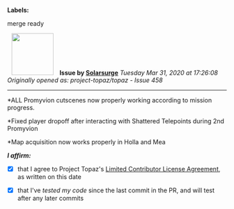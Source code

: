**Labels:**

merge ready



<a href="https://github.com/Solarsurge"><img src="https://avatars0.githubusercontent.com/u/62639643?v=4" width="96" height="96" hspace="10"></img></a> **Issue by [Solarsurge](https://github.com/Solarsurge)**
_Tuesday Mar 31, 2020 at 17:26:08_
_Originally opened as: project-topaz/topaz - Issue 458_

----

*ALL Promyvion cutscenes now properly working according to mission progress.
*Fixed player dropoff after interacting with Shattered Telepoints during 2nd Promyvion
*Map acquisition now works properly in Holla and Mea

<!-- place 'x' mark between square [] brackets to affirm: -->
**_I affirm:_**
- [X] that I agree to Project Topaz's [Limited Contributor License Agreement](http://project-topaz.com/blob/release/CONTRIBUTOR_AGREEMENT.md), as written on this date
- [X] that I've _tested my code_ since the last commit in the PR, and will test after any later commits


